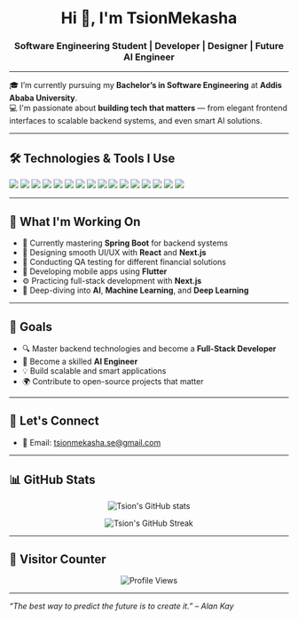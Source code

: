 <h1 align="center">Hi 👋, I'm TsionMekasha</h1>
<h3 align="center">Software Engineering Student | Developer | Designer | Future AI Engineer</h3>

---

🎓 I’m currently pursuing my **Bachelor’s in Software Engineering** at **Addis Ababa University**.  
💻 I'm passionate about **building tech that matters** — from elegant frontend interfaces to scalable backend systems, and even smart AI solutions.  

---

## 🛠️ Technologies & Tools I Use

<p align="left">
  <img src="https://img.shields.io/badge/HTML5-E34F26?style=flat&logo=html5&logoColor=white"/>
  <img src="https://img.shields.io/badge/CSS3-1572B6?style=flat&logo=css3&logoColor=white"/>
  <img src="https://img.shields.io/badge/JavaScript-F7DF1E?style=flat&logo=javascript&logoColor=black"/>
  <img src="https://img.shields.io/badge/Java-ED8B00?style=flat&logo=java&logoColor=white"/>
  <img src="https://img.shields.io/badge/Python-3776AB?style=flat&logo=python&logoColor=white"/>
  <img src="https://img.shields.io/badge/Django-092E20?style=flat&logo=django&logoColor=white"/>
  <img src="https://img.shields.io/badge/Spring_Boot-6DB33F?style=flat&logo=springboot&logoColor=white"/>
  <img src="https://img.shields.io/badge/Flutter-02569B?style=flat&logo=flutter&logoColor=white"/>
  <img src="https://img.shields.io/badge/React-61DAFB?style=flat&logo=react&logoColor=black"/>
  <img src="https://img.shields.io/badge/Next.js-000000?style=flat&logo=nextdotjs&logoColor=white"/>
  <img src="https://img.shields.io/badge/Tailwind_CSS-38B2AC?style=flat&logo=tailwind-css&logoColor=white"/>
  <img src="https://img.shields.io/badge/Git-F05032?style=flat&logo=git&logoColor=white"/>
  <img src="https://img.shields.io/badge/GitHub-181717?style=flat&logo=github&logoColor=white"/>
  <img src="https://img.shields.io/badge/Figma-F24E1E?style=flat&logo=figma&logoColor=white"/>
  <img src="https://img.shields.io/badge/Adobe_Photoshop-31A8FF?style=flat&logo=adobephotoshop&logoColor=white"/>
  <img src="https://img.shields.io/badge/Adobe_Illustrator-FF9A00?style=flat&logo=adobeillustrator&logoColor=white"/>
</p>

---

## 💼 What I'm Working On

- 🎯 Currently mastering **Spring Boot** for backend systems
- 💅 Designing smooth UI/UX with **React** and **Next.js**
- 🧪 Conducting QA testing for different financial solutions 
- 📱 Developing mobile apps using **Flutter**
- ⚙️ Practicing full-stack development with **Next.js**
- 🤖 Deep-diving into **AI**, **Machine Learning**, and **Deep Learning**

---

## 🎯 Goals

- 🔍 Master backend technologies and become a **Full-Stack Developer**
- 🤖 Become a skilled **AI Engineer**
- 💡 Build scalable and smart applications
- 🌍 Contribute to open-source projects that matter

---

## 🔗 Let's Connect

- 📧 Email: tsionmekasha.se@gmail.com  

---

## 📊 GitHub Stats

<p align="center">
  <img src="https://github-readme-stats.vercel.app/api?username=tsion123&show_icons=true&theme=radical" alt="Tsion's GitHub stats"/>
</p>

<p align="center">
  <img src="https://github-readme-streak-stats.herokuapp.com/?user=tsion123&theme=radical" alt="Tsion's GitHub Streak"/>
</p>

---

## 🧮 Visitor Counter

<p align="center">
  <img src="https://komarev.com/ghpvc/?username=tsion123&style=flat-square&color=blue" alt="Profile Views" />
</p>

---

_“The best way to predict the future is to create it.” – Alan Kay_
